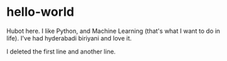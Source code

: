 # hello-world

Hubot here. I like Python, and Machine Learning (that's what I want to do in life).
I've had hyderabadi biriyani and love it.

I deleted the first line and another line.
